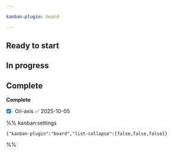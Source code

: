 ```yaml
---

kanban-plugin: board

---
```


## Ready to start



## In progress



## Complete

**Complete**
- [x] Oil-axis ✅ 2025-10-05




%% kanban:settings
```
{"kanban-plugin":"board","list-collapse":[false,false,false]}
```
%%